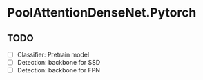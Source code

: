 # PoolAttentionDenseNet.Pytorch

## TODO

* [ ] Classifier: Pretrain model
* [ ] Detection: backbone for SSD
* [ ] Detection: backbone for FPN

